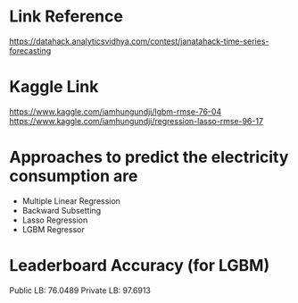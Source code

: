 # Link Reference
https://datahack.analyticsvidhya.com/contest/janatahack-time-series-forecasting

# Kaggle Link
https://www.kaggle.com/iamhungundji/lgbm-rmse-76-04
https://www.kaggle.com/iamhungundji/regression-lasso-rmse-96-17

# Approaches to predict the electricity consumption are
* Multiple Linear Regression
* Backward Subsetting
* Lasso Regression
* LGBM Regressor

# Leaderboard Accuracy (for LGBM)
Public LB: 76.0489
Private LB: 97.6913
